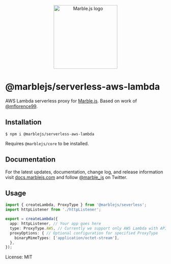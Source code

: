 <p align="center">
  <a href="https://marblejs.com">
    <img src="https://github.com/marblejs/marble/blob/master/assets/img/logo.png?raw=true" width="200" alt="Marble.js logo"/>
  </a>
</p>

# @marblejs/serverless-aws-lambda

AWS Lambda serverless proxy for [Marble.js](https://github.com/marblejs/marble). Based on work of [@mflorence99](https://github.com/mflorence99/aws-serverless-marblejs).

## Installation

```
$ npm i @marblejs/serverless-aws-lambda
```
Requires `@marblejs/core` to be installed.

## Documentation

For the latest updates, documentation, change log, and release information visit [docs.marblejs.com](https://docs.marblejs.com) and follow [@marble_js](https://twitter.com/marble_js) on Twitter.

## Usage

```ts
import { createLambda, ProxyType } from '@marblejs/severless';
import httpListener from './httpListener';

export = createLambda({
  app: httpListener, // Your app goes here
  type: ProxyType.AWS, // Currently we support only AWS Lambda with API Gateway
  proxyOptions: { // Optional configuration for specified ProxyType
    binaryMimeTypes: ['application/octet-stream'], 
  },
});
```

License: MIT
